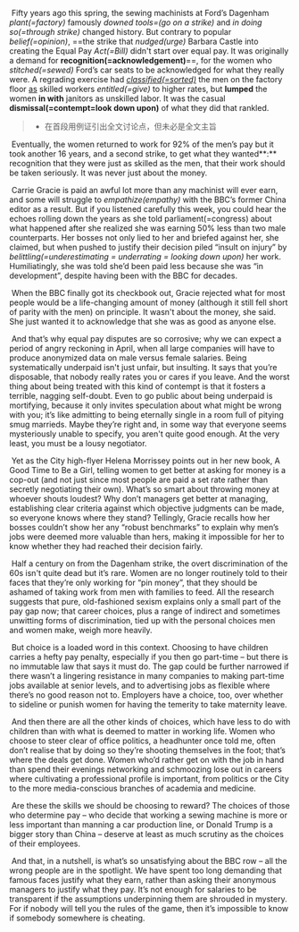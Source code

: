 ​	Fifty years ago this spring, the sewing machinists at Ford’s Dagenham *plant(=factory)* famously *downed tools=(go on a strike)* and *in doing so(=through strike)* changed history. But contrary to popular *belief(=opinion)*, ==the strike that *nudged(urge)* Barbara Castle into creating the Equal Pay *Act(=Bill)* didn't start over equal pay. It was originally a demand for **recognition(=acknowledgement)**==, for the women who *stitched(=sewed)* Ford’s car seats to be acknowledged for what they really were. A regrading exercise had <u>*classified(=sorted)*</u> the men on the factory floor <u>as</u> skilled workers *entitled(=give)* to higher rates, but **lumped** the women **in with** janitors as unskilled labor. It was the casual **dismissal(=contempt=look down upon)** of what they did that rankled.

> * 在首段用例证引出全文讨论点，但未必是全文主旨

​	Eventually, the women returned to work for 92% of the men’s pay but it took another 16 years, and a second strike, to get what they wanted**:** recognition that they were just as skilled as the men, that their work should be taken seriously. It was never just about the money.

​	Carrie Gracie is paid an awful lot more than any machinist will ever earn, and some will struggle to *empathize(empathy)* with the BBC’s former China editor as a result. But if you listened carefully this week, you could hear the echoes rolling down the years as she told parliament(=congress) about what happened after she realized she was earning 50% less than two male counterparts. Her bosses not only lied to her and briefed against her, she claimed, but when pushed to justify their decision piled “insult on injury” by *belittling(=underestimating = underrating = looking down upon)* her work. Humiliatingly, she was told she’d been paid less because she was “in development”, despite having been with the BBC for decades.

​	When the BBC finally got its checkbook out, Gracie rejected what for most people would be a life-changing amount of money (although it still fell short of parity with the men) on principle. It wasn't about the money, she said. She just wanted it to acknowledge that she was as good as anyone else.

​	And that’s why equal pay disputes are so corrosive; why we can expect a period of angry reckoning in April, when all large companies will have to produce anonymized data on male versus female salaries. Being systematically underpaid isn't just unfair, but insulting. It says that you’re disposable, that nobody really rates you or cares if you leave. And the worst thing about being treated with this kind of contempt is that it fosters a terrible, nagging self-doubt. Even to go public about being underpaid is mortifying, because it only invites speculation about what might be wrong with you; it’s like admitting to being eternally single in a room full of pitying smug marrieds. Maybe they’re right and, in some way that everyone seems mysteriously unable to specify, you aren't quite good enough. At the very least, you must be a lousy negotiator.

​	Yet as the City high-flyer Helena Morrissey points out in her new book, A Good Time to Be a Girl, telling women to get better at asking for money is a cop-out (and not just since most people are paid a set rate rather than secretly negotiating their own). What’s so smart about throwing money at whoever shouts loudest? Why don’t managers get better at managing, establishing clear criteria against which objective judgments can be made, so everyone knows where they stand? Tellingly, Gracie recalls how her bosses couldn’t show her any “robust benchmarks” to explain why men’s jobs were deemed more valuable than hers, making it impossible for her to know whether they had reached their decision fairly.

​	Half a century on from the Dagenham strike, the overt discrimination of the 60s isn't quite dead but it’s rare. Women are no longer routinely told to their faces that they’re only working for “pin money”, that they should be ashamed of taking work from men with families to feed. All the research suggests that pure, old-fashioned sexism explains only a small part of the pay gap now; that career choices, plus a range of indirect and sometimes unwitting forms of discrimination, tied up with the personal choices men and women make, weigh more heavily.

​	But choice is a loaded word in this context. Choosing to have children carries a hefty pay penalty, especially if you then go part-time – but there is no immutable law that says it must do. The gap could be further narrowed if there wasn’t a lingering resistance in many companies to making part-time jobs available at senior levels, and to advertising jobs as flexible where there’s no good reason not to. Employers have a choice, too, over whether to sideline or punish women for having the temerity to take maternity leave.

​	And then there are all the other kinds of choices, which have less to do with children than with what is deemed to matter in working life. Women who choose to steer clear of office politics, a headhunter once told me, often don’t realise that by doing so they’re shooting themselves in the foot; that’s where the deals get done. Women who’d rather get on with the job in hand than spend their evenings networking and schmoozing lose out in careers where cultivating a professional profile is important, from politics or the City to the more media-conscious branches of academia and medicine.

​	Are these the skills we should be choosing to reward? The choices of those who determine pay – who decide that working a sewing machine is more or less important than manning a car production line, or Donald Trump is a bigger story than China – deserve at least as much scrutiny as the choices of their employees.

​	And that, in a nutshell, is what’s so unsatisfying about the BBC row – all the wrong people are in the spotlight. We have spent too long demanding that famous faces justify what they earn, rather than asking their anonymous managers to justify what they pay. It’s not enough for salaries to be transparent if the assumptions underpinning them are shrouded in mystery. For if nobody will tell you the rules of the game, then it’s impossible to know if somebody somewhere is cheating.








  